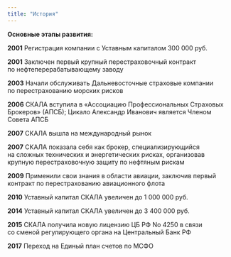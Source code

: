 ```yaml
---
title: "История"
---
```


**Основные этапы развития:**

**2001** Регистрация компании с&nbsp;Уставным капиталом 300&nbsp;000&nbsp;руб.

**2001** Заключен первый крупный перестраховочный контракт по&nbsp;нефтеперерабатывающему заводу

**2003** Начали обслуживать Дальневосточные страховые компании по&nbsp;перестрахованию морских
рисков

**2006**&nbsp;СКАЛА вступила в&nbsp;&laquo;Ассоциацию Профессиональных Страховых Брокеров&raquo; (АПСБ); Цикало
Александр Иванович является Членом Совета АПСБ

**2007**&nbsp;СКАЛА вышла на&nbsp;международный рынок

**2007**&nbsp;СКАЛА показала себя как брокер, специализирующийся на&nbsp;сложных технических и
энергетических рисках, организовав крупную перестраховочную защиту по&nbsp;нефтяным рискам

**2009** Применили свои знания в&nbsp;области авиации, заключив первый контракт по&nbsp;перестрахованию
авиационного флота

**2010** Уставный капитал СКАЛА увеличен до&nbsp;1&nbsp;000&nbsp;000&nbsp;руб.

**2014** Уставный капитал СКАЛА увеличен до&nbsp;3&nbsp;400&nbsp;000&nbsp;руб.

**2015**&nbsp;СКАЛА получила новую лицензию ЦБ&nbsp;РФ&nbsp;No&nbsp;4250&nbsp;в связи со&nbsp;сменой регулирующего органа на
Центральный Банк РФ

**2017** Переход на&nbsp;Единый план счетов по&nbsp;МСФО